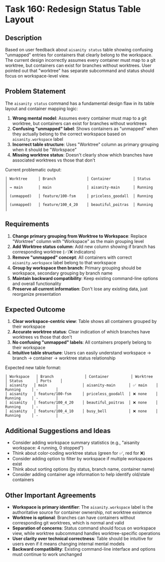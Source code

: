 # Task 160: Redesign Status Table Layout

## Description
Based on user feedback about `aisanity status` table showing confusing "unmapped" entries for containers that clearly belong to the workspace. The current design incorrectly assumes every container must map to a git worktree, but containers can exist for branches without worktrees. User pointed out that "worktree" has separate subcommand and status should focus on workspace-level view.

## Problem Statement

The `aisanity status` command has a fundamental design flaw in its table layout and container mapping logic:

1. **Wrong mental model**: Assumes every container must map to a git worktree, but containers can exist for branches without worktrees
2. **Confusing "unmapped" label**: Shows containers as "unmapped" when they actually belong to the correct workspace based on `aisanity.workspace` label
3. **Incorrect table structure**: Uses "Worktree" column as primary grouping when it should be "Workspace"
4. **Missing worktree status**: Doesn't clearly show which branches have associated worktrees vs those that don't

Current problematic output:
```
│ Worktree     │ Branch              │ Container          │ Status      │
│ → main       │ main                │ aisanity-main      │ Running     │
│ (unmapped)   │ feature/100-fsm     │ priceless_goodall  │ Running     │
│ (unmapped)   │ feature/100_4_20    │ beautiful_poitras  │ Running     │
```

## Requirements

1. **Change primary grouping from Worktree to Workspace**: Replace "Worktree" column with "Workspace" as the main grouping level
2. **Add Worktree status column**: Add new column showing if branch has corresponding worktree (✅/❌ indicators)
3. **Remove "unmapped" concept**: All containers with correct `aisanity.workspace` label belong to that workspace
4. **Group by workspace then branch**: Primary grouping should be workspace, secondary grouping by branch name
5. **Maintain backward compatibility**: Keep existing command-line options and overall functionality
6. **Preserve all current information**: Don't lose any existing data, just reorganize presentation

## Expected Outcome

1. **Clear workspace-centric view**: Table shows all containers grouped by their workspace
2. **Accurate worktree status**: Clear indication of which branches have worktrees vs those that don't
3. **No confusing "unmapped" labels**: All containers properly belong to their workspace
4. **Intuitive table structure**: Users can easily understand workspace → branch → container → worktree status relationship

Expected new table format:
```
│ Workspace   │ Branch              │ Container          │ Worktree   │ Status      │ Ports    │
│ aisanity   │ main                │ aisanity-main      │ ✅ main    │ Running     │ -        │
│ aisanity   │ feature/100-fsm     │ priceless_goodall  │ ❌ none    │ Running     │ -        │
│ aisanity   │ feature/100_4_20    │ beautiful_poitras  │ ❌ none    │ Running     │ -        │
│ aisanity   │ feature/100_4_10    │ busy_bell          │ ❌ none    │ Running     │ -        │
```

## Additional Suggestions and Ideas

- Consider adding workspace summary statistics (e.g., "aisanity workspace: 4 running, 0 stopped")
- Think about color-coding worktree status (green for ✅, red for ❌)
- Consider adding option to filter by workspace if multiple workspaces exist
- Think about sorting options (by status, branch name, container name)
- Consider adding container age information to help identify old/stale containers

## Other Important Agreements

- **Workspace is primary identifier**: The `aisanity.workspace` label is the authoritative source for container ownership, not worktree existence
- **Worktree is optional**: Branches can have containers without corresponding git worktrees, which is normal and valid
- **Separation of concerns**: Status command should focus on workspace view, while worktree subcommand handles worktree-specific operations
- **User clarity over technical correctness**: Table should be intuitive for users even if it means changing internal mental models
- **Backward compatibility**: Existing command-line interface and options must continue to work unchanged